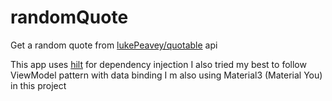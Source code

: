 # randomQuote
Get a random quote from [lukePeavey/quotable](https://github.com/lukePeavey/quotable) api

This app uses [hilt](https://github.com/googlecodelabs/android-hilt) for dependency injection
I also tried my best to follow ViewModel pattern with data binding
I m also using Material3 (Material You) in this project